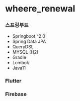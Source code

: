 # wheere_renewal

### 스프링부트
- Springboot ^2.0
- Spring Data JPA
- QueryDSL
- MYSQL (H2)
- Gradle
- Lombok
- Java11

### Flutter


### Firebase
